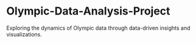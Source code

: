 # Olympic-Data-Analysis-Project
Exploring the dynamics of Olympic data through data-driven insights and visualizations.
